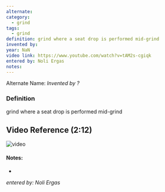 ```yaml
---
alternate: 
category:
  - grind
tags:
  - grind
definition: grind where a seat drop is performed mid-grind
invented by: 
year: NaN
video link: https://www.youtube.com/watch?v=tAM2s-cgiqk
entered by: Noli Ergas
notes: 
---
```

Alternate Name: 
*Invented by ?*

### Definition
grind where a seat drop is performed mid-grind

## Video Reference (2:12)
![video](https://www.youtube.com/watch?v=tAM2s-cgiqk)

#### Notes:
- 
*entered by: Noli Ergas*
